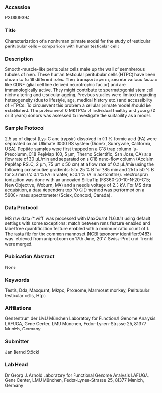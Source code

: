 ### Accession
PXD009394

### Title
Characterization of a nonhuman primate model for the study of testicular peritubular cells – comparison with human testicular cells

### Description
Smooth-muscle-like peritubular cells make up the wall of semniferous tubules of men. These human testicular peritubular cells (HTPC) have been shown to fulfill different roles. They transport sperm, secrete various factors like GDNF (glial cell line derived neurotrophic factor) and are immunologically active. They might contribute to spermatogonial stem cell niche altering and testicular ageing. Previous studies were limited regarding heterogeneity (due to lifestyle, age, medical history etc.) and accessibility of HTPCs. To circumvent this problem a cellular primate model should be established. The proteome of 6 MKTPCs of individual healthy and young (2 or 3 years) donors was assessed to investigate the suitability as a model.

### Sample Protocol
2.5 µg of digest (Lys-C and trypsin) dissolved in 0.1 % formic acid (FA) were separated on an Ultimate 3000 RS system (Dionex, Sunnyvale, California, USA). Peptide samples were first trapped on a C18 trap column (µ-Precolumn, C18 PepMap 100, 5 µm, Thermo Scientific, San Jose, CA) at a flow rate of 30 µL/min and separated on a C18 nano-flow column (Acclaim PepMap RSLC, 2 µm, 75 µm x 50 cm) at a flow rate of 0.2 µL/min using the following consecutive gradients: 5 to 25 % B for 285 min and 25 to 50 % B for 30 min (A: 0.1 % FA in water, B: 0.1 % FA in acetonitrile). Electrospray ionization was done with an uncoated SilicaTip (FS360-20-10-N-20-C15; New Objective, Woburn, MA) and a needle voltage of 2.3 kV. For MS data acquisition, a data dependent top 70 CID method was performed on a 5600+ mass spectrometer (Sciex, Concord, Canada).

### Data Protocol
MS raw data (*.wiff) was processed with MaxQuant (1.6.0.1) using default settings with some exceptions: match between runs feature enabled and label free quantification feature enabled with a minimum ratio count of 1. The fasta file for the common marmoset (NCBI taxonomy identifier:9483) was retrieved from uniprot.com on 17th June, 2017. Swiss-Prot und Trembl were merged.

### Publication Abstract
None

### Keywords
Testis, Dda, Maxquant, Mktpc, Proteome, Marmoset monkey, Peritubular testicular cells, Htpc

### Affiliations
Genzentrum der LMU München
Laboratory for Functional Genome Analysis LAFUGA, Gene Center, LMU München, Fedor-Lynen-Strasse 25, 81377 Munich, Germany

### Submitter
Jan Bernd Stöckl

### Lab Head
Dr Georg J. Arnold
Laboratory for Functional Genome Analysis LAFUGA, Gene Center, LMU München, Fedor-Lynen-Strasse 25, 81377 Munich, Germany


